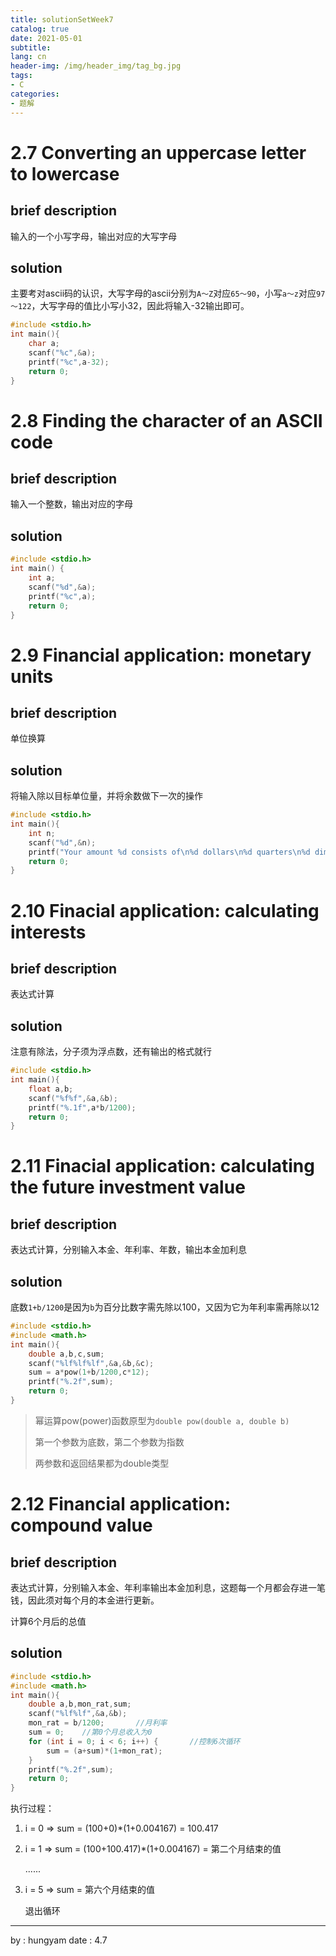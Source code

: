 ```yaml
---
title: solutionSetWeek7
catalog: true
date: 2021-05-01
subtitle:
lang: cn
header-img: /img/header_img/tag_bg.jpg
tags:
- C
categories:
- 题解
---
```


# 2.7 Converting an uppercase letter to lowercase

## brief description

输入的一个小写字母，输出对应的大写字母

## solution

主要考对ascii码的认识，大写字母的ascii分别为`A～Z`对应`65～90`，小写`a～z`对应`97～122`，大写字母的值比小写小32，因此将输入-32输出即可。

```C
#include <stdio.h>
int main(){
    char a;
    scanf("%c",&a);
    printf("%c",a-32);
    return 0;
}
```

# 2.8 Finding the character of an ASCII code

## brief description

输入一个整数，输出对应的字母

## solution

```c
#include <stdio.h>
int main() {
    int a;
    scanf("%d",&a);
    printf("%c",a);
    return 0;
}
```

# 2.9 Financial application: monetary units

## brief description

单位换算

## solution

将输入除以目标单位量，并将余数做下一次的操作

```c
#include <stdio.h>
int main(){
    int n;
    scanf("%d",&n);
    printf("Your amount %d consists of\n%d dollars\n%d quarters\n%d dimes\n%d nickels\n%d pennies\n",n,n/100,(n%100)/25,(n%100)%25/10,(n%100)%25%10/5,(n%100)%25%10%5);
    return 0;
}
```

# 2.10 Finacial application: calculating interests

## brief description

表达式计算

## solution

注意有除法，分子须为浮点数，还有输出的格式就行

```c
#include <stdio.h>
int main(){
    float a,b;
    scanf("%f%f",&a,&b);
    printf("%.1f",a*b/1200);
    return 0;
}
```

# 2.11 Finacial application: calculating the future investment value

## brief description

表达式计算，分别输入本金、年利率、年数，输出本金加利息

## solution

底数`1+b/1200`是因为`b`为百分比数字需先除以100，又因为它为年利率需再除以12

```c
#include <stdio.h>
#include <math.h>
int main(){
    double a,b,c,sum;
    scanf("%lf%lf%lf",&a,&b,&c);
    sum = a*pow(1+b/1200,c*12);
    printf("%.2f",sum);
    return 0;
}
```

>幂运算pow(power)函数原型为`double pow(double a, double b)`
>
>第一个参数为底数，第二个参数为指数
>
>两参数和返回结果都为double类型

# 2.12 Financial application: compound value

## brief description

表达式计算，分别输入本金、年利率输出本金加利息，这题每一个月都会存进一笔钱，因此须对每个月的本金进行更新。

计算6个月后的总值

## solution

```c
#include <stdio.h>
#include <math.h>
int main(){
    double a,b,mon_rat,sum;
    scanf("%lf%lf",&a,&b);
    mon_rat = b/1200;		//月利率
    sum = 0;	//第0个月总收入为0
    for (int i = 0; i < 6; i++) {		//控制6次循环
        sum = (a+sum)*(1+mon_rat);
    }
    printf("%.2f",sum);
    return 0;
}
```

执行过程：

1. i = 0  =>  sum = (100+0)*(1+0.004167) = 100.417 

2. i = 1  =>  sum = (100+100.417)*(1+0.004167) = 第二个月结束的值

   ......

6. i = 5  =>  sum = 第六个月结束的值

   退出循环

---


by : hungyam
date : 4.7